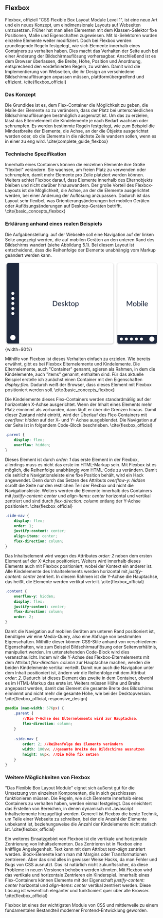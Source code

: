 ## Flexbox

Flexbox, offiziell "CSS Flexible Box Layout Module Level 1", ist eine neue Art und ein neues Konzept, um eindimensionale Layouts auf Webseiten umzusetzen. Früher hat man allen Elementen mit dem Klassen-Selektor fixe Positionen, Maße und Eigenschaften zugewiesen. Mit Id-Selektoren wurden einzelne Elemente weiter modifiziert.
Doch bei Flexbox werden grundlegende Regeln festgelegt, wie sich Elemente innerhalb eines Containers zu verhalten haben. Dies macht das Verhalten der Seite auch bei einer Änderung der Bildschirmauflösung vorhersagbar. Anschließend ist es dem Browser überlassen, die Breite, Höhe, Position und Anordnung, entsprechend den vordefinierten Regeln, zu wählen. Damit wird die Implementierung von Webseiten, die ihr Design an verschiedene Bildschirmauflösungen anpassen müssen, plattformübergreifend und effizient. \cite{flexbox_official}

### Das Konzept

Die Grundidee ist es, dem Flex-Container die Möglichkeit zu geben, die Maße der Elemente so zu verändern, dass der Platz bei unterschiedlichen Bildschirmauflösungen bestmöglich ausgenutzt ist. Um das zu erzielen, lässt das Elternelement die Kindelemente je nach Bedarf wachsen oder schrumpfen. Es werden bestimmte Regeln festgelegt, wie zum Beispiel die Mindestbreite der Elemente, die Achse, an der die Objekte ausgerichtet werden oder, ob die Elemente in die nächste Zeile wandern sollen, wenn es in einer zu eng wird. \cite{complete_guide_flexbox}

### Technische Spezifikation

Innerhalb eines Containers können die einzelnen Elemente ihre Größe "flexibel" verändern. Sie wachsen, um freien Platz zu verwenden oder schrumpfen, damit mehr Elemente pro Zeile platziert werden können. Weiters achtet Flexbox darauf, dass Elemente innerhalb des Elternobjekts bleiben und nicht darüber hinauswandern. Der große Vorteil des Flexbox-Layouts ist die Möglichkeit, die Achse, an der die Elemente ausgerichtet werden, bei einer Änderung der Auflösung anzupassen. Dadurch ist das Layout sehr flexibel, was Orientierungsänderungen bei mobilen Geräten oder Auflösungsänderungen auf Desktop-Geräten betrifft. \cite{basic_concepts_flexbox}

### Erklärung anhand eines realen Beispiels

Die Aufgabenstellung: auf der Webseite soll eine Navigation auf der linken Seite angezeigt werden, die auf mobilen Geräten an den unteren Rand des Bildschirms wandert (siehe Abbildung 5.1). Bei diesem Layout ist entscheidend, dass die Reihenfolge der Elemente unabhängig vom Markup geändert werden kann.

![Flexbox-Beispiel Darstellung](bilder/Dominik/Flexbox_Illustration_1.png){width=90%}

Mithilfe von Flexbox ist dieses Verhalten einfach zu erzielen. Wie bereits erwähnt, gibt es bei Flexbox Elternelemente und Kindelemente. Die Elternelemente, auch "Container" genannt, agieren als Rahmen, in dem die Kindelemente, auch "items" genannt, enthalten sind.
Für das aktuelle Beispiel erstelle ich zunächst einen Container mit den Eigenschaften _display:flex_. Dadurch weiß der Browser, dass dieses Element mit Flexbox positioniert werden soll. \cite{basic_concepts_flexbox}

Die Kindelemente dieses Flex-Containers werden standardmäßig auf der horizontalen X-Achse ausgerichtet. Wenn der Inhalt eines Elements mehr Platz einnimmt als vorhanden, dann läuft er über die Grenzen hinaus. Damit dieser Zustand nicht eintritt, wird der Überlauf des Flex-Containers mit _overflow: hidden_ auf der X- und Y- Achse ausgeblendet. Die Navigation auf der Seite ist in folgendem Code-Block beschrieben. \cite{flexbox_official}

```css
.parent {
	display: flex;
	overflow: hidden;
}
```

Dieses Element ist durch _order: 1_ das erste Element in der Flexbox, allerdings muss es nicht das erste im HTML-Markup sein. Mit Flexbox ist es möglich, die Reihenfolge unabhängig vom HTML-Code zu verändern. Damit die seitliche Navigationsleiste eine fixe Position behält, wird ein Hack angewendet. Denn durch das Setzen des Attributs _overflow-y: hidden_ scrollt die Seite nur den restlichen Teil der Flexbox und nicht die Navigationsleiste. Weiters werden die Elemente innerhalb des Containers mit _justify-content: center_ und _align-items: center_ horizontal und vertikal zentriert und sind durch _flex-direction: column_ entlang der Y-Achse positioniert. \cite{flexbox_official}

```css
.side-nav {
	display: flex;
	order: 1;
	justify-content: center;
	align-items: center;
	flex-direction: column;
}
```

Das Inhaltselement wird wegen des Attributes _order: 2_ neben dem ersten Element auf der X-Achse positioniert.
Weiters wird innerhalb dieses Elements auch mit Flexbox positioniert, wobei der Kontext ein anderer ist. Alle Kindelemente des Inhaltselements werden horizontal mit _justify-content: center_ zentriert. In diesem Rahmen ist die Y-Achse die Hauptachse, das heißt, die Elemente werden vertikal verteilt. \cite{flexbox_official}

```css
.content {
	overflow-y: hidden;
	display: flex;
	justify-content: center;
	flex-direction: column;
	order: 2;
}
```

Damit die Navigation auf mobilen Geräten am unteren Rand positioniert ist, benötigen wir eine Media-Query, also eine Abfrage von bestimmten Eigenschaften. Mithilfe dieser können CSS-Stile anhand von verschiedenen Eigenschaften, wie zum Beispiel Bildschirmauflösung oder Seitenverhältnis, manipuliert werden. Im untenstehenden Code-Block wird dies veranschaulicht. Indem wir die Y-Achse des Flexbox-Elternelements mit dem Attribut _flex-direction: column_ zur Hauptachse machen, werden die beiden Kindelemente vertikal verteilt. Damit nun auch die Navigation unter dem Inhalt positioniert ist, ändern wir die Reihenfolge mit dem Attribut _order: 2_. Dadurch ist dieses Element das zweite in dem Container, obwohl es im HTML-Markup das erste ist. Weiters müssen Höhe und Breite angepasst werden, damit das Element die gesamte Breite des Bildschirms einnimmt und nicht mehr die gesamte Höhe, wie bei der Desktopversion. \cite{flexbox_official, responsive_design}

```css
@media (max-width: 576px) {
	.parent {
	    //Die Y-Achse des Elternelements wird zur Hauptachse.
		flex-direction: column; 
	}

	.side-nav {
		order: 2; //Reihenfolge des Elements verändern
		width: 100vw; //gesamte Breite des Bildschirms ausnutzen
		height: 66px; //Die Höhe fix setzen
	}
}
```

### Weitere Möglichkeiten von Flexbox

"Das Flexible Box Layout Module" eignet sich äußerst gut für die Umsetzung von einzelnen Komponenten, die in sich geschlossen funktionieren müssen. Die Regeln, wie sich Elemente innerhalb eines Containers zu verhalten haben, werden einmal festgelegt. Das erleichtert das Erstellen von Bereichen, in denen dynamisch mit Javascript Inhaltselemente hinzugefügt werden. Generell ist Flexbox die beste Technik, um Teile einer Webseite zu schreiben, bei der die Anzahl der Elemente unbekannt ist, beziehungsweise die Anzahl der Kindelemente nicht statisch ist. \cite{flexbox_official}

Ein weiteres Einsatzgebiet von Flexbox ist die vertikale und horizontale Zentrierung von Inhaltselementen. Das Zentrieren ist in Flexbox eine knifflige Angelegenheit. Text kann mit dem Attribut _text-align_ zentriert werden. Block-Elemente kann man mit Margins oder Transformationen zentrieren. Aber das sind alles in gewisser Weise Hacks, da man Fehler und Bugs von CSS ausnutzt. Das ist natürlich nicht zukunftssicher, da diese Probleme in neuen Versionen behoben werden könnten. Mit Flexbox wird das vertikale und horizontale Zentrieren ein Kinderspiel. Innerhalb eines Flex-Containers können Elemente mit der Eigenschaft _justify-content: center_ horizontal und _align-items: center_ vertikal zentriert werden. Diese Lösung ist wesentlich eleganter und funktioniert quer über alle Browser. \cite{flexbox_official}

Flexbox ist eines der wichtigsten Module von CSS und mittlerweile zu einem fundamentalen Bestandteil moderner Frontend-Entwicklung geworden.

